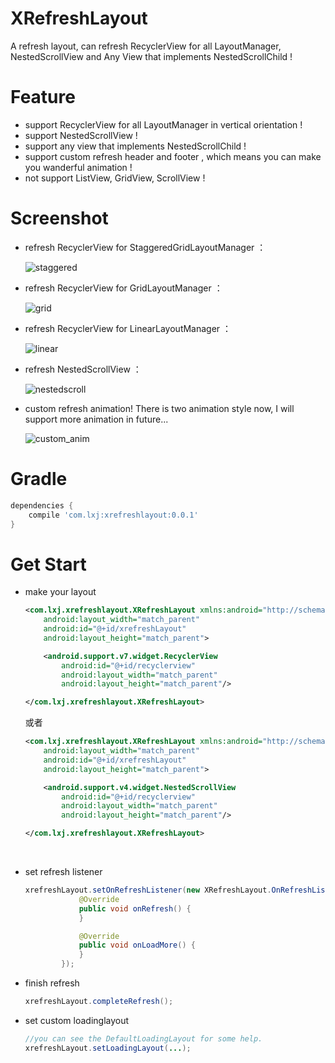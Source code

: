 # XRefreshLayout
A refresh layout, can refresh RecyclerView for all LayoutManager, NestedScrollView and Any View that implements NestedScrollChild !



# Feature

- support RecyclerView for all LayoutManager in vertical orientation !
- support NestedScrollView !
- support any view that implements NestedScrollChild !
- support custom refresh header and footer , which means you can make you wanderful animation !
- not support ListView, GridView, ScrollView !



# Screenshot

- refresh RecyclerView for StaggeredGridLayoutManager ：

  ![staggered](/Screenshot/staggered.gif)

- refresh RecyclerView for GridLayoutManager ：

  ![grid](/Screenshot/grid.gif)

- refresh RecyclerView for LinearLayoutManager ：

  ![linear](/Screenshot/linear.gif)

- refresh NestedScrollView ：

  ![nestedscroll](/Screenshot/nestedscroll.gif)




- custom refresh animation! There is two animation style now, I will support more animation in future...

  ![custom_anim](/Screenshot/custom_anim.gif)





# Gradle
```groovy
dependencies {
	compile 'com.lxj:xrefreshlayout:0.0.1'
}
```





# Get Start

- make your layout

  ```xml
  <com.lxj.xrefreshlayout.XRefreshLayout xmlns:android="http://schemas.android.com/apk/res/android"
      android:layout_width="match_parent"
      android:id="@+id/xrefreshLayout"
      android:layout_height="match_parent">

      <android.support.v7.widget.RecyclerView
          android:id="@+id/recyclerview"
          android:layout_width="match_parent"
          android:layout_height="match_parent"/>

  </com.lxj.xrefreshlayout.XRefreshLayout>
  ```

  或者

  ```xml
  <com.lxj.xrefreshlayout.XRefreshLayout xmlns:android="http://schemas.android.com/apk/res/android"
      android:layout_width="match_parent"
      android:id="@+id/xrefreshLayout"
      android:layout_height="match_parent">

      <android.support.v4.widget.NestedScrollView
          android:id="@+id/recyclerview"
          android:layout_width="match_parent"
          android:layout_height="match_parent"/>

  </com.lxj.xrefreshlayout.XRefreshLayout>
  ```

  ​

- set refresh listener

  ```java
  xrefreshLayout.setOnRefreshListener(new XRefreshLayout.OnRefreshListener() {
              @Override
              public void onRefresh() {
              }

              @Override
              public void onLoadMore() {
              }
          });
  ```

- finish refresh

  ```java
  xrefreshLayout.completeRefresh();
  ```

- set custom loadinglayout

  ```java
  //you can see the DefaultLoadingLayout for some help.
  xrefreshLayout.setLoadingLayout(...);
  ```

  ​